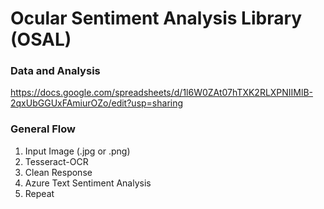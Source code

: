 # Ocular Sentiment Analysis Library (OSAL)

### Data and Analysis
https://docs.google.com/spreadsheets/d/1l6W0ZAt07hTXK2RLXPNIIMlB-2qxUbGGUxFAmiurOZo/edit?usp=sharing

### General Flow
1. Input Image (.jpg or .png)
2. Tesseract-OCR
3. Clean Response
4. Azure Text Sentiment Analysis
5. Repeat

